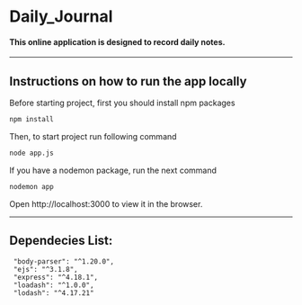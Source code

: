 # Daily_Journal

#### This online application is designed to record daily notes.



-------------------------------------------

## Instructions on how to run the app locally 

Before starting project, first you should install npm packages

```bash
npm install
```

Then, to start project run following command 

```bash
node app.js
```
If you have a nodemon package, run the next command

```bash
nodemon app
```

Open http://localhost:3000 to view it in the browser.



-------------------------------------------

## Dependecies List:

     "body-parser": "^1.20.0",
     "ejs": "^3.1.8",
     "express": "^4.18.1",
     "loadash": "^1.0.0",
     "lodash": "^4.17.21"
